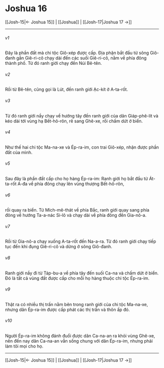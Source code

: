 # Joshua 16

[[Josh-15|← Joshua 15]] | [[Joshua]] | [[Josh-17|Joshua 17 →]]
***



###### v1 
Đây là phần đất mà chi tộc Giô-xép được cấp. Địa phận bắt đầu từ sông Giô-đanh gần Giê-ri-cô chạy dài đến các suối Giê-ri-cô, nằm về phía đông thành phố. Từ đó ranh giới chạy đến Núi Bê-tên. 

###### v2 
Rồi từ Bê-tên, cũng gọi là Lút, đến ranh giới Ạc-kít ở A-ta-rốt. 

###### v3 
Từ đó ranh giới nầy chạy về hướng tây đến ranh giới của dân Giáp-phê-lít và kéo dài tới vùng hạ Bết-hô-rôn, rẽ sang Ghê-xe, rồi chấm dứt ở biển. 

###### v4 
Như thế hai chi tộc Ma-na-xe và Ép-ra-im, con trai Giô-xép, nhận được phần đất của mình. 

###### v5 
Sau đây là phần đất cấp cho họ hàng Ép-ra-im: Ranh giới họ bắt đầu từ Át-ta-rốt A-đa về phía đông chạy lên vùng thượng Bết-hô-rôn, 

###### v6 
rồi quay ra biển. Từ Mích-mê-thát về phía Bắc, ranh giới quay sang phía đông về hướng Ta-a-nác Si-lô và chạy dài về phía đông đến Gia-nô-a. 

###### v7 
Rồi từ Gia-nô-a chạy xuống A-ta-rốt đến Na-a-ra. Từ đó ranh giới chạy tiếp tục đến khi đụng Giê-ri-cô và dừng ở sông Giô-đanh. 

###### v8 
Ranh giới nầy đi từ Táp-bu-a về phía tây đến suối Ca-na và chấm dứt ở biển. Đó là tất cả vùng đất được cấp cho mỗi họ hàng thuộc chi tộc Ép-ra-im. 

###### v9 
Thật ra có nhiều thị trấn nằm bên trong ranh giới của chi tộc Ma-na-xe, nhưng dân Ép-ra-im được cấp phát các thị trấn và thôn ấp đó. 

###### v10 
Người Ép-ra-im không đánh đuổi được dân Ca-na-an ra khỏi vùng Ghê-xe, nên đến nay dân Ca-na-an vẫn sống chung với dân Ép-ra-im, nhưng phải làm tôi mọi cho họ.

***
[[Josh-15|← Joshua 15]] | [[Joshua]] | [[Josh-17|Joshua 17 →]]
